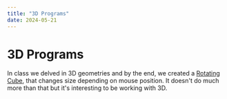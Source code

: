 ```yaml
---
title: "3D Programs"
date: 2024-05-21
---
```


# 3D Programs

In class we delved in 3D geometries and by the end, we created a [Rotating Cube](/skills-github-pages/All%20Projects/Classwork/3D%20Geometries/index.html), that changes size depending on mouse position. It doesn't do much more than that but it's interesting to be working with 3D.

